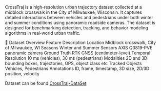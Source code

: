 CrossTraj is a high-resolution urban trajectory dataset collected at a midblock crosswalk in the City of Milwaukee, Wisconsin. It captures detailed interactions between vehicles and pedestrians under both winter and summer conditions using panoramic roadside cameras. The dataset is designed for benchmarking detection, tracking, and behavior modeling algorithms in real-world urban traffic.

📁 Dataset Overview
Feature	Description
Location	Midblock crosswalk, City of Milwaukee, WI
Seasons	Winter and Summer
Sensors	AXIS Q3819-PVE panoramic camera
Ground Truth	RTK GNSS (centimeter-level)
Temporal Resolution	10 ms (vehicles), 30 ms (pedestrians)
Modalities	2D and 3D bounding boxes, trajectories, GPS, object class etc
Tracked Objects	Vehicles, Pedestrians
Annotations	ID, frame, timestamp, 3D size, 2D/3D position, velocity


Dataset can be found [CrossTraj-DataSet](https://panthers-my.sharepoint.com/:f:/g/personal/muhamm72_uwm_edu/EtMlMxW-TLtGomVDfiTQBL4BVgBp_GGgCOhUZzYqztvWFA?e=sPi3LP)
